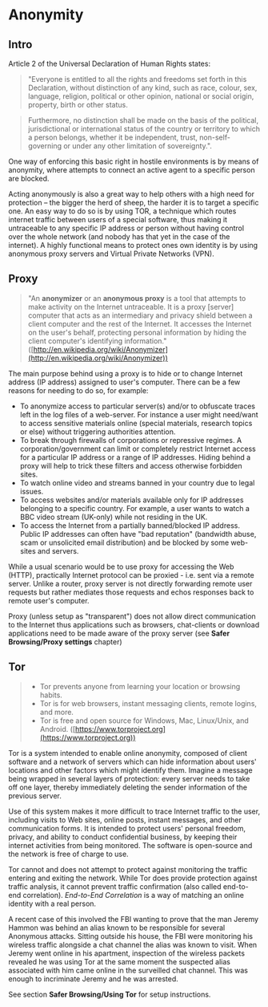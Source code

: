 Anonymity
=========

Intro
-----

Article 2 of the Universal Declaration of Human Rights states:

> "Everyone is entitled to all the rights and freedoms set forth in this Declaration, without distinction of any kind, such as race, colour, sex, language, religion, political or other opinion, national or social origin, property, birth or other status.

> Furthermore, no distinction shall be made on the basis of the political, jurisdictional or international status of the country or territory to which a person belongs, whether it be independent, trust, non-self-governing or under any other limitation of sovereignty.".

One way of enforcing this basic right in hostile environments is by means of anonymity, where attempts to connect an active agent to a specific person are blocked.

Acting anonymously is also a great way to help others with a high need for protection – the bigger the herd of sheep, the harder it is to target a specific one. An easy way to do so is by using TOR, a technique which routes internet traffic between users of a special software, thus making it untraceable to any specific IP address or person without having control over the whole network (and nobody has that yet in the case of the internet). A highly functional means to protect ones own identity is by using anonymous proxy servers and Virtual Private Networks (VPN).

Proxy
-----

> "An **anonymizer** or an **anonymous proxy** is a tool that attempts to make activity on the Internet untraceable. It is a proxy [server] computer that acts as an intermediary and privacy shield between a client computer and the rest of the Internet. It accesses the Internet on the user's behalf, protecting personal information by hiding the client computer's identifying information." ([http://en.wikipedia.org/wiki/Anonymizer](http://en.wikipedia.org/wiki/Anonymizer))


The main purpose behind using a proxy is to hide or to change Internet address (IP address) assigned to user's computer. There can be a few reasons for needing to do so, for example:

 * To anonymize access to particular server(s) and/or to obfuscate traces left in the log files of a web-server. For instance a user might need/want to access sensitive materials online (special materials, research topics or else) without triggering authorities attention.
 * To break through firewalls of corporations or repressive regimes. A corporation/government can limit or completely restrict Internet access for a particular IP address or a range of IP addresses. Hiding behind a proxy will help to trick these filters and access otherwise forbidden sites.
 * To watch online video and streams banned in your country due to legal issues.
 * To access websites and/or materials available only for IP addresses belonging to a specific country. For example, a user wants to watch a BBC video stream (UK-only) while not residing in the UK.
 * To access the Internet from a partially banned/blocked IP address. Public IP addresses can often have "bad reputation" (bandwidth abuse, scam or unsolicited email distribution) and be blocked by some web-sites and servers.

While a usual scenario would be to use proxy for accessing the Web (HTTP), practically Internet protocol can be proxied - i.e. sent via a remote server. Unlike a router, proxy server is not directly forwarding remote user requests but rather mediates those requests and echos responses back to remote user's computer.

Proxy (unless setup as "transparent") does not allow direct communication to the Internet thus applications such as browsers, chat-clients or download applications need to be made aware of the proxy server (see **Safer Browsing/Proxy settings** chapter)

Tor
---

> - Tor prevents anyone from learning your location or browsing habits.
> - Tor is for web browsers, instant messaging clients, remote logins, and more.
> - Tor is free and open source for Windows, Mac, Linux/Unix, and Android. ([https://www.torproject.org](https://www.torproject.org))

Tor is a system intended to enable online anonymity, composed of client software and a network of servers which can hide information about users' locations and other factors which might identify them. Imagine a message being wrapped in several layers of protection: every server needs to take off one layer, thereby immediately deleting the sender information of the previous server.

Use of this system makes it more difficult to trace Internet traffic to the user, including visits to Web sites, online posts, instant messages, and other communication forms. It is intended to protect users' personal freedom, privacy, and ability to conduct confidential business, by keeping their internet activities from being monitored. The software is open-source and the network is free of charge to use.

Tor cannot and does not attempt to protect against monitoring the traffic entering and exiting the network. While Tor does provide protection against traffic analysis, it cannot prevent traffic confirmation (also called end-to-end correlation). *End-to-End Correlation* is a way of matching an online identity with a real person.

A recent case of this involved the FBI wanting to prove that the man Jeremy Hammon was behind an alias known to be responsible for several Anonymous attacks. Sitting outside his house, the FBI were monitoring his wireless traffic alongside a chat channel the alias was known to visit. When Jeremy went online in his apartment, inspection of the wireless packets revealed he was using Tor at the same moment the suspected alias associated with him came online in the surveilled chat channel. This was enough to incriminate Jeremy and he was arrested.

See section **Safer Browsing/Using Tor** for setup instructions.
